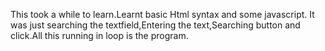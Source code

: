 This took a while to learn.Learnt basic Html syntax and some javascript.
It was just searching the textfield,Entering the text,Searching button and click.All this running in loop is the program.
